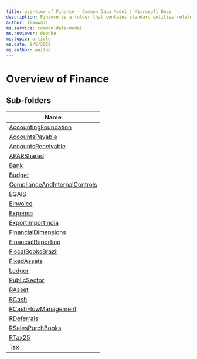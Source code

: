 ```yaml
---
title: overview of Finance - Common Data Model | Microsoft Docs
description: Finance is a folder that contains standard entities related to the Common Data Model.
author: llawwaii
ms.service: common-data-model
ms.reviewer: deonhe
ms.topic: article
ms.date: 8/5/2020
ms.author: weiluo
---
```


# Overview of Finance


## Sub-folders

|Name|
|---|
|[AccountingFoundation](AccountingFoundation/overview.md)|
|[AccountsPayable](AccountsPayable/overview.md)|
|[AccountsReceivable](AccountsReceivable/overview.md)|
|[APARShared](APARShared/overview.md)|
|[Bank](Bank/overview.md)|
|[Budget](Budget/overview.md)|
|[ComplianceAndInternalControls](ComplianceAndInternalControls/overview.md)|
|[EGAIS](EGAIS/overview.md)|
|[EInvoice](EInvoice/overview.md)|
|[Expense](Expense/overview.md)|
|[ExportImportIndia](ExportImportIndia/overview.md)|
|[FinancialDimensions](FinancialDimensions/overview.md)|
|[FinancialReporting](FinancialReporting/overview.md)|
|[FiscalBooksBrazil](FiscalBooksBrazil/overview.md)|
|[FixedAssets](FixedAssets/overview.md)|
|[Ledger](Ledger/overview.md)|
|[PublicSector](PublicSector/overview.md)|
|[RAsset](RAsset/overview.md)|
|[RCash](RCash/overview.md)|
|[RCashFlowManagement](RCashFlowManagement/overview.md)|
|[RDeferrals](RDeferrals/overview.md)|
|[RSalesPurchBooks](RSalesPurchBooks/overview.md)|
|[RTax25](RTax25/overview.md)|
|[Tax](Tax/overview.md)|



